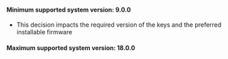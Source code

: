 #### Minimum supported system version: 9.0.0
- This decision impacts the required version of the keys and the preferred installable firmware
#### Maximum supported system version: 18.0.0